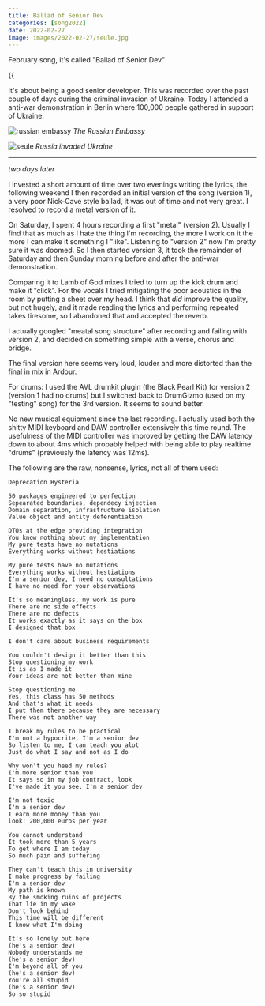 ```yaml
--- 
title: Ballad of Senior Dev
categories: [song2022]
date: 2022-02-27
image: images/2022-02-27/seule.jpg
---
```


February song, it's called "Ballad of Senior Dev"

{{<audio src="/audio/senior.mp3" caption="Ballad of Senior Dev" >}}

It's about being a good senior developer. This was recorded over the past
couple of days during the criminal invasion of Ukraine. Today I attended a
anti-war demonstration in Berlin where 100,000 people gathered in support of
Ukraine.

![russian embassy](/images/2022-02-27/russian-embassy.jpg)
_The Russian Embassy_

![seule](/images/2022-02-27/seule.jpg)
_Russia invaded Ukraine_

---

_two days later_

I invested a short amount of time over two evenings writing the lyrics, the
following weekend I then recorded an initial version of the song (version 1), a very poor
Nick-Cave style ballad, it was out of time and not very great. I resolved to
record a metal version of it.

On Saturday, I spent 4 hours recording a first "metal" (version 2). Usually I
find that as much as I hate the thing I'm recording, the more I work on it the
more I can make it something I "like". Listening to "version 2" now I'm pretty
sure it was doomed. So I then started version 3, it took the remainder of
Saturday and then Sunday morning before and after the anti-war demonstration.

Comparing it to Lamb of God mixes I tried to turn up the kick drum and make it
"click". For the vocals I tried mitigating the poor acoustics in the room by
putting a sheet over my head. I think that _did_ improve the quality, but not
hugely, and it made reading the lyrics and performing repeated takes tiresome,
so I abandoned that and accepted the reverb.

I actually googled "meatal song structure" after recording and failing with
version 2, and decided on something simple with a verse, chorus and bridge.

The final version here seems very loud, louder and more distorted than the
final in mix in Ardour.

For drums: I used the AVL drumkit plugin (the Black Pearl Kit) for version 2
(version 1 had no drums) but I switched back to DrumGizmo (used on my
"testing" song) for the 3rd version. It seems to sound better.

No new musical equipment since the last recording. I actually used both the
shitty MIDI keyboard and DAW controller extensively this time round. The
usefulness of the MIDI controller was improved by getting the DAW latency down
to about 4ms which probably helped with being able to play realtime "drums"
(previously the latency was 12ms).

The following are the raw, nonsense, lyrics, not all of them used:

```text
Deprecation Hysteria

50 packages engineered to perfection
Sepearated boundaries, dependecy injection
Domain separation, infrastructure isolation
Value object and entity deferentiation

DTOs at the edge providing integration
You know nothing about my implementation
My pure tests have no mutations
Everything works without hestiations

My pure tests have no mutations
Everything works without hestiations
I'm a senior dev, I need no consultations
I have no need for your observations

It's so meaningless, my work is pure
There are no side effects
There are no defects
It works exactly as it says on the box
I designed that box

I don't care about business requirements

You couldn't design it better than this
Stop questioning my work
It is as I made it
Your ideas are not better than mine

Stop questioning me
Yes, this class has 50 methods
And that's what it needs
I put them there because they are necessary
There was not another way

I break my rules to be practical 
I'm not a hypocrite, I'm a senior dev
So listen to me, I can teach you alot
Just do what I say and not as I do

Why won't you heed my rules?
I'm more senior than you
It says so in my job contract, look
I've made it you see, I'm a senior dev

I'm not toxic
I'm a senior dev
I earn more money than you
look: 200,000 euros per year

You cannot understand
It took more than 5 years
To get where I am today
So much pain and suffering

They can't teach this in university
I make progress by failing
I'm a senior dev
My path is known
By the smoking ruins of projects
That lie in my wake
Don't look behind
This time will be different
I know what I'm doing

It's so lonely out here
(he's a senior dev)
Nobody understands me
(he's a senior dev)
I'm beyond all of you
(he's a senior dev)
You're all stupid
(he's a senior dev)
So so stupid
```
